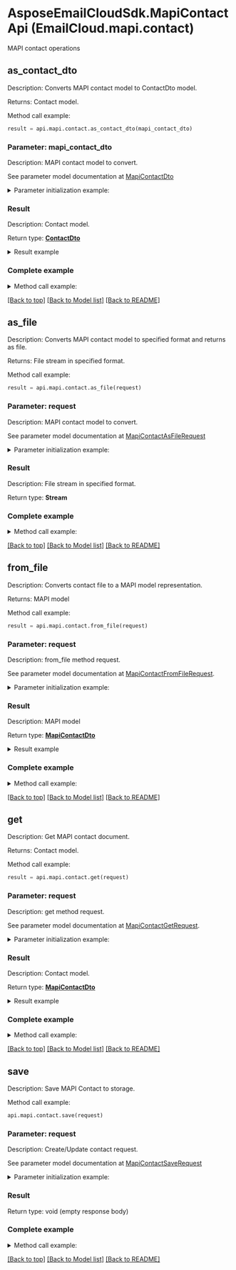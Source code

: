 # AsposeEmailCloudSdk.MapiContactApi (EmailCloud.mapi.contact)

MAPI contact operations

<a name="as_contact_dto"></a>
## as_contact_dto

Description: Converts MAPI contact model to ContactDto model.             

Returns: Contact model.

Method call example:
```python
result = api.mapi.contact.as_contact_dto(mapi_contact_dto)
```

### Parameter: mapi_contact_dto

Description: MAPI contact model to convert.

See parameter model documentation at [MapiContactDto](MapiContactDto.md)

<details>
    <summary>Parameter initialization example:</summary>
    
```python
mapi_contact_dto = models.MapiContactDto(
    electronic_addresses=models.MapiContactElectronicAddressPropertySetDto(
        default_email_address=models.MapiContactElectronicAddressDto(
            email_address='email@aspose.com')),
    name_info=models.MapiContactNamePropertySetDto(
        given_name='Alex',
        surname='Thomas'),
    personal_info=models.MapiContactPersonalInfoPropertySetDto(
        business_home_page='www.aspose.com'),
    professional_info=models.MapiContactProfessionalPropertySetDto(
        profession='GENERAL DIRECTOR'),
    telephones=models.MapiContactTelephonePropertySetDto(
        primary_telephone_number='+49 211 4247 21'))
```

</details>

### Result

Description: Contact model.

Return type: [**ContactDto**](ContactDto.md)

<details>
    <summary>Result example</summary>

```python
result = models.ContactDto(
    attachments=[
        models.Attachment(
            name='attachment.txt',
            base64_data='U29tZSBmaWxlIGNvbnRlbnQ=')],
    display_name='Alex Thomas',
    email_addresses=[
        models.EmailAddress(
            category=models.EnumWithCustomOfEmailAddressCategory(
                value='Custom',
                description='Partners'),
            display_name='Alex Thomas Partners',
            preferred=True,
            address='email@aspose.com')],
    gender='Male',
    given_name='Alex',
    phone_numbers=[
        models.PhoneNumber(
            category=models.EnumWithCustomOfPhoneNumberCategory(
                value='Office'),
            number='+49 211 4247 21',
            preferred=True)],
    profession='GENERAL DIRECTOR',
    surname='Thomas',
    urls=[
        models.Url(
            category=models.EnumWithCustomOfUrlCategory(
                value='Work'),
            preferred=True,
            href='www.aspose.com')])
```
</details>

### Complete example

<details>
    <summary>Method call example:</summary>

```python
api = EmailCloud(client_secret, client_id)

// Prepare parameters:
mapi_contact_dto = models.MapiContactDto(
    electronic_addresses=models.MapiContactElectronicAddressPropertySetDto(
        default_email_address=models.MapiContactElectronicAddressDto(
            email_address='email@aspose.com')),
    name_info=models.MapiContactNamePropertySetDto(
        given_name='Alex',
        surname='Thomas'),
    personal_info=models.MapiContactPersonalInfoPropertySetDto(
        business_home_page='www.aspose.com'),
    professional_info=models.MapiContactProfessionalPropertySetDto(
        profession='GENERAL DIRECTOR'),
    telephones=models.MapiContactTelephonePropertySetDto(
        primary_telephone_number='+49 211 4247 21'))

// Call method:
result = api.mapi.contact.as_contact_dto(mapi_contact_dto)

// Result example:
result = models.ContactDto(
    attachments=[
        models.Attachment(
            name='attachment.txt',
            base64_data='U29tZSBmaWxlIGNvbnRlbnQ=')],
    display_name='Alex Thomas',
    email_addresses=[
        models.EmailAddress(
            category=models.EnumWithCustomOfEmailAddressCategory(
                value='Custom',
                description='Partners'),
            display_name='Alex Thomas Partners',
            preferred=True,
            address='email@aspose.com')],
    gender='Male',
    given_name='Alex',
    phone_numbers=[
        models.PhoneNumber(
            category=models.EnumWithCustomOfPhoneNumberCategory(
                value='Office'),
            number='+49 211 4247 21',
            preferred=True)],
    profession='GENERAL DIRECTOR',
    surname='Thomas',
    urls=[
        models.Url(
            category=models.EnumWithCustomOfUrlCategory(
                value='Work'),
            preferred=True,
            href='www.aspose.com')])
```

</details>

[[Back to top]](#) [[Back to Model list]](Models.md) [[Back to README]](README.md)
<a name="as_file"></a>
## as_file

Description: Converts MAPI contact model to specified format and returns as file.             

Returns: File stream in specified format.

Method call example:
```python
result = api.mapi.contact.as_file(request)
```

### Parameter: request

Description: MAPI contact model to convert.

See parameter model documentation at [MapiContactAsFileRequest](MapiContactAsFileRequest.md)

<details>
    <summary>Parameter initialization example:</summary>
    
```python
request = models.MapiContactAsFileRequest(
    format='Msg',
    value=models.MapiContactDto(
        electronic_addresses=models.MapiContactElectronicAddressPropertySetDto(
            default_email_address=models.MapiContactElectronicAddressDto(
                email_address='email@aspose.com')),
        name_info=models.MapiContactNamePropertySetDto(
            given_name='Alex',
            surname='Thomas'),
        personal_info=models.MapiContactPersonalInfoPropertySetDto(
            business_home_page='www.aspose.com'),
        professional_info=models.MapiContactProfessionalPropertySetDto(
            profession='GENERAL DIRECTOR'),
        telephones=models.MapiContactTelephonePropertySetDto(
            primary_telephone_number='+49 211 4247 21')))
```

</details>

### Result

Description: File stream in specified format.

Return type: **Stream**

### Complete example

<details>
    <summary>Method call example:</summary>

```python
api = EmailCloud(client_secret, client_id)

// Prepare parameters:
request = models.MapiContactAsFileRequest(
    format='Msg',
    value=models.MapiContactDto(
        electronic_addresses=models.MapiContactElectronicAddressPropertySetDto(
            default_email_address=models.MapiContactElectronicAddressDto(
                email_address='email@aspose.com')),
        name_info=models.MapiContactNamePropertySetDto(
            given_name='Alex',
            surname='Thomas'),
        personal_info=models.MapiContactPersonalInfoPropertySetDto(
            business_home_page='www.aspose.com'),
        professional_info=models.MapiContactProfessionalPropertySetDto(
            profession='GENERAL DIRECTOR'),
        telephones=models.MapiContactTelephonePropertySetDto(
            primary_telephone_number='+49 211 4247 21')))

// Call method:
result = api.mapi.contact.as_file(request)
```

</details>

[[Back to top]](#) [[Back to Model list]](Models.md) [[Back to README]](README.md)
<a name="from_file"></a>
## from_file

Description: Converts contact file to a MAPI model representation.             

Returns: MAPI model

Method call example:
```python
result = api.mapi.contact.from_file(request)
```

### Parameter: request

Description: from_file method request.

See parameter model documentation at [MapiContactFromFileRequest](MapiContactFromFileRequest.md).

<details>
    <summary>Parameter initialization example:</summary>
    
```python
request = models.MapiContactFromFileRequest(
    format='Msg',
    file='/path/to/contact.msg')
```

</details>

### Result

Description: MAPI model

Return type: [**MapiContactDto**](MapiContactDto.md)

<details>
    <summary>Result example</summary>

```python
result = models.MapiContactDto(
    electronic_addresses=models.MapiContactElectronicAddressPropertySetDto(
        default_email_address=models.MapiContactElectronicAddressDto(
            email_address='email@aspose.com')),
    name_info=models.MapiContactNamePropertySetDto(
        given_name='Alex',
        surname='Thomas'),
    personal_info=models.MapiContactPersonalInfoPropertySetDto(
        business_home_page='www.aspose.com'),
    professional_info=models.MapiContactProfessionalPropertySetDto(
        profession='GENERAL DIRECTOR'),
    telephones=models.MapiContactTelephonePropertySetDto(
        primary_telephone_number='+49 211 4247 21'))
```
</details>

### Complete example

<details>
    <summary>Method call example:</summary>

```python
api = EmailCloud(client_secret, client_id)

// Prepare parameters:
request = models.MapiContactFromFileRequest(
    format='Msg',
    file='/path/to/contact.msg')

// Call method:
result = api.mapi.contact.from_file(request)

// Result example:
result = models.MapiContactDto(
    electronic_addresses=models.MapiContactElectronicAddressPropertySetDto(
        default_email_address=models.MapiContactElectronicAddressDto(
            email_address='email@aspose.com')),
    name_info=models.MapiContactNamePropertySetDto(
        given_name='Alex',
        surname='Thomas'),
    personal_info=models.MapiContactPersonalInfoPropertySetDto(
        business_home_page='www.aspose.com'),
    professional_info=models.MapiContactProfessionalPropertySetDto(
        profession='GENERAL DIRECTOR'),
    telephones=models.MapiContactTelephonePropertySetDto(
        primary_telephone_number='+49 211 4247 21'))
```

</details>

[[Back to top]](#) [[Back to Model list]](Models.md) [[Back to README]](README.md)
<a name="get"></a>
## get

Description: Get MAPI contact document.             

Returns: Contact model.

Method call example:
```python
result = api.mapi.contact.get(request)
```

### Parameter: request

Description: get method request.

See parameter model documentation at [MapiContactGetRequest](MapiContactGetRequest.md).

<details>
    <summary>Parameter initialization example:</summary>
    
```python
request = models.MapiContactGetRequest(
    format='VCard',
    file_name='contact.vcf',
    folder='folder/on/storage',
    storage='First Storage')
```

</details>

### Result

Description: Contact model.

Return type: [**MapiContactDto**](MapiContactDto.md)

<details>
    <summary>Result example</summary>

```python
result = models.MapiContactDto(
    electronic_addresses=models.MapiContactElectronicAddressPropertySetDto(
        default_email_address=models.MapiContactElectronicAddressDto(
            email_address='email@aspose.com')),
    name_info=models.MapiContactNamePropertySetDto(
        given_name='Alex',
        surname='Thomas'),
    personal_info=models.MapiContactPersonalInfoPropertySetDto(
        business_home_page='www.aspose.com'),
    professional_info=models.MapiContactProfessionalPropertySetDto(
        profession='GENERAL DIRECTOR'),
    telephones=models.MapiContactTelephonePropertySetDto(
        primary_telephone_number='+49 211 4247 21'))
```
</details>

### Complete example

<details>
    <summary>Method call example:</summary>

```python
api = EmailCloud(client_secret, client_id)

// Prepare parameters:
request = models.MapiContactGetRequest(
    format='VCard',
    file_name='contact.vcf',
    folder='folder/on/storage',
    storage='First Storage')

// Call method:
result = api.mapi.contact.get(request)

// Result example:
result = models.MapiContactDto(
    electronic_addresses=models.MapiContactElectronicAddressPropertySetDto(
        default_email_address=models.MapiContactElectronicAddressDto(
            email_address='email@aspose.com')),
    name_info=models.MapiContactNamePropertySetDto(
        given_name='Alex',
        surname='Thomas'),
    personal_info=models.MapiContactPersonalInfoPropertySetDto(
        business_home_page='www.aspose.com'),
    professional_info=models.MapiContactProfessionalPropertySetDto(
        profession='GENERAL DIRECTOR'),
    telephones=models.MapiContactTelephonePropertySetDto(
        primary_telephone_number='+49 211 4247 21'))
```

</details>

[[Back to top]](#) [[Back to Model list]](Models.md) [[Back to README]](README.md)
<a name="save"></a>
## save

Description: Save MAPI Contact to storage.             

Method call example:
```python
api.mapi.contact.save(request)
```

### Parameter: request

Description: Create/Update contact request.

See parameter model documentation at [MapiContactSaveRequest](MapiContactSaveRequest.md)

<details>
    <summary>Parameter initialization example:</summary>
    
```python
request = models.MapiContactSaveRequest(
    format='Msg',
    storage_file=models.StorageFileLocation(
        file_name='contact.msg',
        storage='First Storage',
        folder_path='file/location/folder/on/storage'),
    value=models.MapiContactDto(
        electronic_addresses=models.MapiContactElectronicAddressPropertySetDto(
            default_email_address=models.MapiContactElectronicAddressDto(
                email_address='email@aspose.com')),
        name_info=models.MapiContactNamePropertySetDto(
            given_name='Alex',
            surname='Thomas'),
        personal_info=models.MapiContactPersonalInfoPropertySetDto(
            business_home_page='www.aspose.com'),
        professional_info=models.MapiContactProfessionalPropertySetDto(
            profession='GENERAL DIRECTOR'),
        telephones=models.MapiContactTelephonePropertySetDto(
            primary_telephone_number='+49 211 4247 21')))
```

</details>

### Result

Return type: void (empty response body)

### Complete example

<details>
    <summary>Method call example:</summary>

```python
api = EmailCloud(client_secret, client_id)

// Prepare parameters:
request = models.MapiContactSaveRequest(
    format='Msg',
    storage_file=models.StorageFileLocation(
        file_name='contact.msg',
        storage='First Storage',
        folder_path='file/location/folder/on/storage'),
    value=models.MapiContactDto(
        electronic_addresses=models.MapiContactElectronicAddressPropertySetDto(
            default_email_address=models.MapiContactElectronicAddressDto(
                email_address='email@aspose.com')),
        name_info=models.MapiContactNamePropertySetDto(
            given_name='Alex',
            surname='Thomas'),
        personal_info=models.MapiContactPersonalInfoPropertySetDto(
            business_home_page='www.aspose.com'),
        professional_info=models.MapiContactProfessionalPropertySetDto(
            profession='GENERAL DIRECTOR'),
        telephones=models.MapiContactTelephonePropertySetDto(
            primary_telephone_number='+49 211 4247 21')))

// Call method:
api.mapi.contact.save(request)
```

</details>

[[Back to top]](#) [[Back to Model list]](Models.md) [[Back to README]](README.md)

